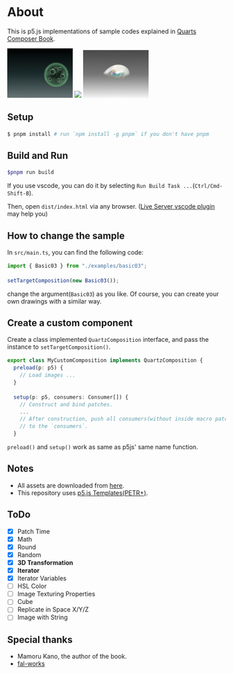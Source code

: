 # About

This is p5.js implementations of sample codes explained in [Quarts Composer Book](http://www.bnn.co.jp/books/3645/).

<img src="https://raw.githubusercontent.com/hirohitokato/myAssets/main/quartzComposerBook-p5js/volvox.gif" width="30%">
<img src="https://raw.githubusercontent.com/hirohitokato/myAssets/main/quartzComposerBook-p5js/jellyfish.gif" width="30%">
<img src="https://raw.githubusercontent.com/hirohitokato/myAssets/main/quartzComposerBook-p5js/trilobite.gif" width="30%">

## Setup

```sh
$ pnpm install # run `npm install -g pnpm` if you don't have pnpm
```

## Build and Run

```sh
$pnpm run build
```

If you use vscode, you can do it by selecting `Run Build Task ...`(`Ctrl/Cmd-Shift-B`).

Then, open `dist/index.html` via any browser. ([Live Server vscode plugin](https://marketplace.visualstudio.com/items?itemName=ritwickdey.LiveServer) may help you)

## How to change the sample

In `src/main.ts`, you can find the following code:

```typescript
import { Basic03 } from "./examples/basic03";

setTargetComposition(new Basic03());
```

change the argument(`Basic03`) as you like. Of course, you can create your own drawings with a similar way.

## Create a custom component

Create a class implemented `QuartzComposition` interface, and pass the instance to `setTargetComposition()`.

```ts
export class MyCustomComposition implements QuartzComposition {
  preload(p: p5) {
    // Load images ...
  }

  setup(p: p5, consumers: Consumer[]) {
    // Construct and bind patches.
    ...
    // After construction, push all consumers(without inside macro patches)
    // to the `consumers`.
  }
```

`preload()` and `setup()` work as same as p5js' same name function.

## Notes

* All assets are downloaded from [here](http://download.bnn.co.jp/download/qcb/).
* This repository uses [p5.js Templates(PETR+)](https://fal-works.github.io/p5js-templates/).

## ToDo

* [X] Patch Time
* [X] Math
* [X] Round
* [X] Random
* [X] **3D Transformation**
* [X] **Iterator**
* [X] Iterator Variables
* [ ] HSL Color
* [ ] Image Texturing Properties
* [ ] Cube
* [ ] Replicate in Space X/Y/Z
* [ ] Image with String

## Special thanks

* Mamoru Kano, the author of the book.
* [fal-works](https://www.fal-works.com)

<!-- # p5.js Template PETR+

*Other languages (wiki):* [[ ja ]](https://github.com/fal-works/p5js-template-petr-plus/wiki/Readme-ja)

## About

Template project for [p5.js](https://p5js.org/) sketches using [TypeScript](https://www.typescriptlang.org/) and other typical tools.

See also [other templates](https://fal-works.github.io/p5js-templates/).


## Differences from [Template PETR](https://github.com/fal-works/p5js-template-petr)

- Works on [p5.js instance mode](https://github.com/processing/p5.js/wiki/Global-and-instance-mode).
- Minifies the output code using [terser](https://terser.org/).
- In `index.html`,
    - `defer` attribute is added in `<script>` tags.
    - loads the minified edition of p5.js, which also disables the p5.js Friendly Error System. -->
